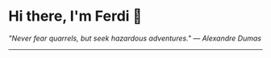 <h1>Hi there, I'm Ferdi 👋</h1>

<p><em>
  "Never fear quarrels, but seek hazardous adventures." — Alexandre Dumas
</em></p>

---
